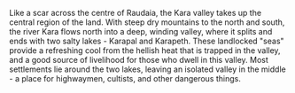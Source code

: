 
Like a scar across the centre of Raudaia, the Kara valley takes up the central region of the land.
With steep dry mountains to the north and south, the river Kara flows north into a deep, winding valley, where it splits and ends with two salty lakes - Karapal and Karapeth. These landlocked "seas" provide a refreshing cool from the hellish heat that is trapped in the valley, and a good source of livelihood for those who dwell in this valley.
Most settlements lie around the two lakes, leaving an isolated valley in the middle - a place for highwaymen, cultists, and other dangerous things.
